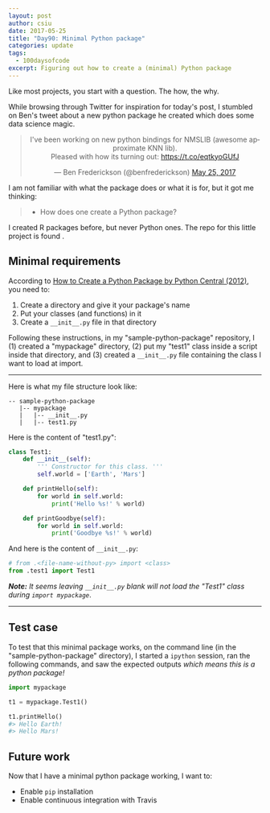 ```yaml
---
layout: post
author: csiu
date: 2017-05-25
title: "Day90: Minimal Python package"
categories: update
tags:
  - 100daysofcode
excerpt: Figuring out how to create a (minimal) Python package
---
```


Like most projects, you start with a question. The how, the why.

While browsing through Twitter for inspiration for today's post, I stumbled on Ben's tweet about a new python package he created which does some data science magic.

<center>
<blockquote class="twitter-tweet" data-lang="en"><p lang="en" dir="ltr">I&#39;ve been working on new python bindings for NMSLIB (awesome approximate KNN lib).<br>Pleased with how its turning out: <a href="https://t.co/eqtkyoGUfJ">https://t.co/eqtkyoGUfJ</a></p>&mdash; Ben Frederickson (@benfrederickson) <a href="https://twitter.com/benfrederickson/status/867811471681388544">May 25, 2017</a></blockquote> <script async src="//platform.twitter.com/widgets.js" charset="utf-8"></script>
</center>

I am not familiar with what the package does or what it is for, but it got me thinking:

> - How does one create a Python package?

I created R packages before, but never Python ones. The repo for this little project is found [<i class="fa fa-github"></i>](https://github.com/csiu/sample-python-package).

## Minimal requirements

According to [How to Create a Python Package by Python Central (2012)](http://pythoncentral.io/how-to-create-a-python-package/), you need to:

1. Create a directory and give it your package's name
2. Put your classes (and functions) in it
3. Create a `__init__.py` file in that directory

Following these instructions, in my "sample-python-package" repository, I (1) created a "mypackage" directory, (2) put my "test1" class inside a script inside that directory, and (3) created a `__init__.py` file containing the class I want to load at import.

----

Here is what my file structure look like:

```
-- sample-python-package
   |-- mypackage
   |   |-- __init__.py
   |   |-- test1.py
```

Here is the content of "test1.py":

```python
class Test1:
    def __init__(self):
        ''' Constructor for this class. '''
        self.world = ['Earth', 'Mars']

    def printHello(self):
        for world in self.world:
            print('Hello %s!' % world)

    def printGoodbye(self):
        for world in self.world:
            print('Goodbye %s!' % world)
```

And here is the content of `__init__.py`:

```python
# from .<file-name-without-py> import <class>
from .test1 import Test1
```

*<b>Note:</b> It seems leaving `__init__.py` blank will not load the "Test1" class during `import mypackage`*.

---

## Test case

To test that this minimal package works, on the command line (in the "sample-python-package" directory), I started a `ipython` session, ran the following commands, and saw the expected outputs *which means this is a python package!*

```python
import mypackage

t1 = mypackage.Test1()

t1.printHello()
#> Hello Earth!
#> Hello Mars!
```

## Future work

Now that I have a minimal python package working, I want to:

- Enable `pip` installation
- Enable continuous integration with Travis
